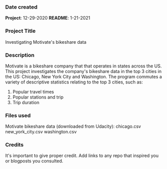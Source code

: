 ### Date created
**Project**: 12-29-2020
**README**: 1-21-2021

### Project Title
Investigating Motivate's bikeshare data

### Description
Motivate is a bikeshare company that that operates in states across the US.
This project investigates the company's bikeshare data in the top 3 cities in the US: Chicago, New York City and Washington.
The program commutes a variety of descriptive statistics relating to the top 3 cities, such as:
1. Popular travel times
2. Popular stations and trip
3. Trip duration

### Files used
Motivate bikeshare data (downloaded from Udacity):
chicago.csv
new_york_city.csv
washington.csv

### Credits
It's important to give proper credit. Add links to any repo that inspired you or blogposts you consulted.
